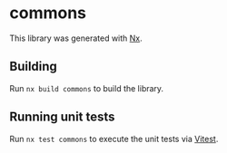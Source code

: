 # commons

This library was generated with [Nx](https://nx.dev).

## Building

Run `nx build commons` to build the library.

## Running unit tests

Run `nx test commons` to execute the unit tests via [Vitest](https://vitest.dev/).

